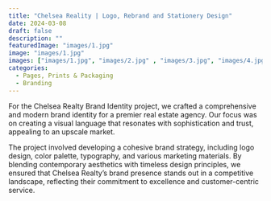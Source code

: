 ```yaml
---
title: "Chelsea Reality | Logo, Rebrand and Stationery Design"
date: 2024-03-08
draft: false
description: ""
featuredImage: "images/1.jpg"
image: "images/1.jpg"
images: ["images/1.jpg", "images/2.jpg" , "images/3.jpg", "images/4.jpg" , "images/5.jpg", "images/6.jpg", "images/7.jpg", "images/8.jpg", "images/9.jpg", "images/10.jpg", "images/11.jpg", "images/12.jpg", "images/13.jpg" , "images/14.jpg", "images/15.jpg" , "images/16.jpg", "images/17.jpg", "images/18.jpg", "images/19.jpg", "images/20.jpg", "images/21.jpg", "images/22.jpg", "images/23.jpg", "images/24.jpg", "images/25.jpg"]
categories:
  - Pages, Prints & Packaging
  - Branding
---
```


For the Chelsea Realty Brand Identity project, we crafted a comprehensive and modern brand identity for a premier real estate agency. Our focus was on creating a visual language that resonates with sophistication and trust, appealing to an upscale market.

The project involved developing a cohesive brand strategy, including logo design, color palette, typography, and various marketing materials. By blending contemporary aesthetics with timeless design principles, we ensured that Chelsea Realty’s brand presence stands out in a competitive landscape, reflecting their commitment to excellence and customer-centric service.